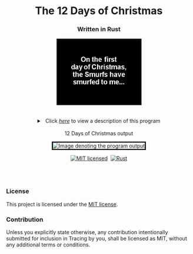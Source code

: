 <h1 align="center">The 12 Days of Christmas
  <h3 align="center">Written in Rust</h3>
</h1>
<p align="center"> 
        <img src = "images/Twelve_Smurfs_Of_Christmas.gif" alt="Image denoting the 12 Smurfs of Christmas"
          width="225"
          height="175"
          border="3"
        />
</p>

<br>
<details>
  <summary align="center">&ensp;Click <i><u>here</u></i> to view a description of this program </summary><p></p>
  
  &ensp;&ensp;Programatically, "The 12 Days of Christmas" has been constructed in different programming languages and in multiple ways.&ensp;&ensp;What follows is my rendition as written using the Rust language.
  <br>
  <br>
  &ensp;&ensp;Within the for loop of the main function, each of the inclusive 12 days is being passed to the gen_verse function.&ensp;The first line within gen_verse formats the day/number argument as an ordinal number, i.e. (1st, 2nd, 3rd, 4th, ...) and assigns the value to the variable 'ordinal_suffix'.&ensp; &ensp;Next, work is performed with the one consistent phrase in the lyric _"On the {} day of Christmas my true love sent to me:"._&ensp;&ensp;This phrase is converted, along with the ordinal_suffix variable, into a string using the format! macro, which is assigned to the variable 'begin'.
  <br>
  <br>
  &ensp;&ensp;The final piece of the function deals with displaying the Christmas presents.&ensp;&ensp;A constant array housing the gifts is constructed in decending order.&ensp;&ensp;After skipping '12 - n' items in the array, beginning with the first item, which is "Twelve drummers drumming", the remaining items are iterated over for that day and any previous day(s).&ensp;&ensp;For each iteration, a new line character is appended and then the lyric is appended to the 'begin' variable.&ensp;&ensp;At the completion of that days' iteration, the 'begin' variable is returned from the gen_verse function to the calling function and printed.&ensp;&ensp;This process is completed for each 'day' value passed to gen_verse.&ensp;&ensp;The output can be viewed in the image below.
  <br>
  <br>
  Thanks for reading and do reach out and let me know if you have any questions or concerns.&nbsp;&nbsp;Click 'Star' if you like the program.&nbsp;&nbsp;All suggestions, constructive, even non-constructive, will be welcomed.<img src = "images/ok.png" alt="Image denoting Ok"
          width="30"
          height="20"
          border="0"
        />&nbsp;&nbsp;The source code can be viewed in the [src/main](https://github.com/nagashi/xmas_carol/blob/main/src/main.rs) folder for those unfamiliar with the Rust language.
 </details>  
<br>
<div align="center">12 Days of Christmas output</div>
<p align="center">
        <img src = "images/output.gif" alt="Image denoting the program output"
          width="225"
          height="175"
          border="3"
        />
</p>
<div align="center"> 

[![MIT licensed][mit-badge]][mit-url]&nbsp;&nbsp;[![Rust](https://img.shields.io/badge/rust-%23000000.svg?style=for-the-badge&logo=rust&logoColor=white)](https://www.rust-lang.org/)

</div>
<br>
<br>
<p>

### License

This project is licensed under the&nbsp;[MIT license](LICENSE).

[mit-badge]: https://img.shields.io/badge/license-MIT-blue.svg
[mit-url]: LICENSE
### Contribution

Unless you explicitly state otherwise, any contribution intentionally submitted
for inclusion in Tracing by you, shall be licensed as MIT, without any additional
terms or conditions.

</p>

